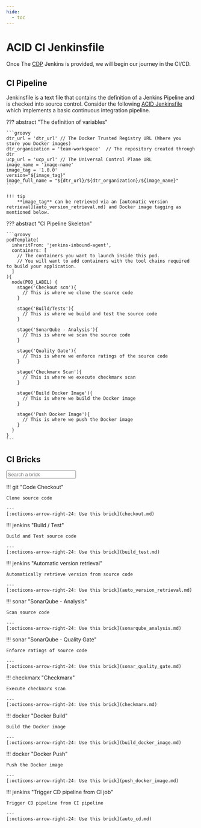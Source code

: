 ```yaml
---
hide:
  - toc
---
```

# ACID CI Jenkinsfile

Once The [CDP](https://cdp.fr.world.socgen/) Jenkins is provided, we will begin our journey in the CI/CD.

## **CI Pipeline**

Jenkinsfile is a text file that contains the definition of a Jenkins Pipeline and is checked into source control. Consider the following [ACID Jenkinsfile](https://sgithub.fr.world.socgen/dds-itf-acid/ci-base/blob/master/Jenkinsfile) which implements a basic continuous integration pipeline.

??? abstract "The definition of variables"

    ```groovy
    dtr_url = 'dtr_url' // The Docker Trusted Registry URL (Where you store you Docker images)
    dtr_organization = 'team-workspace'  // The repository created through dtr
    ucp_url = 'ucp_url' // The Universal Control Plane URL
    image_name = 'image-name'
    image_tag = '1.0.0'
    version="${image_tag}"
    image_full_name = "${dtr_url}/${dtr_organization}/${image_name}"
    ```

    !!! tip
        **image_tag** can be retrieved via an [automatic version retrieval](auto_version_retrieval.md) and Docker image tagging as mentioned below.

??? abstract "CI Pipeline Skeleton"

    ```groovy
    podTemplate(
      inheritFrom: 'jenkins-inbound-agent',
      containers: [
        // The containers you want to launch inside this pod.
        // You will want to add containers with the tool chains required to build your application.
      ]
    ){
      node(POD_LABEL) {
        stage('Checkout scm'){
          // This is where we clone the source code
        }

        stage('Build/Tests'){
          // This is where we build and test the source code
        }

        stage('SonarQube - Analysis'){
          // This is where we scan the source code
        }

        stage('Quality Gate'){   
          // This is where we enforce ratings of the source code
        }

        stage('Checkmarx Scan'){   
          // This is where we execute checkmarx scan
        }

        stage('Build Docker Image'){
          // This is where we build the Docker image
        }

        stage('Push Docker Image'){
          // This is where we push the Docker image
        }
      }
    }
    ```

## **CI Bricks**

<div class="grid-search">
    <span class="grid-search-icon" focusable="false"></span>
    <input class="grid-search-box" type="search" placeholder="Search a brick" aria-label="Search" id="grid-search-box">
</div>

<div class="grid cards" markdown>

!!! git "Code Checkout"

    Clone source code

    ---
    [:octicons-arrow-right-24: Use this brick](checkout.md)

!!! jenkins  "Build / Test"

    Build and Test source code

    ---
    [:octicons-arrow-right-24: Use this brick](build_test.md)

!!! jenkins "Automatic version retrieval"

    Automatically retrieve version from source code

    ---
    [:octicons-arrow-right-24: Use this brick](auto_version_retrieval.md)

!!! sonar "SonarQube - Analysis"

    Scan source code

    ---
    [:octicons-arrow-right-24: Use this brick](sonarqube_analysis.md)

!!! sonar "SonarQube - Quality Gate"

    Enforce ratings of source code

    ---
    [:octicons-arrow-right-24: Use this brick](sonar_quality_gate.md)

!!! checkmarx "Checkmarx"

    Execute checkmarx scan

    ---
    [:octicons-arrow-right-24: Use this brick](checkmarx.md)

!!! docker "Docker Build"

    Build the Docker image

    ---
    [:octicons-arrow-right-24: Use this brick](build_docker_image.md)

!!! docker "Docker Push"

    Push the Docker image

    ---
    [:octicons-arrow-right-24: Use this brick](push_docker_image.md)

!!! jenkins "Trigger CD pipeline from CI job"

    Trigger CD pipeline from CI pipeline

    ---
    [:octicons-arrow-right-24: Use this brick](auto_cd.md)

</div>
